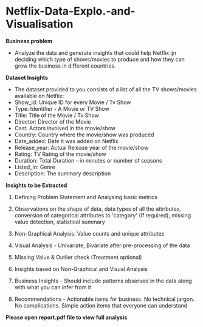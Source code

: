 # Netflix-Data-Explo.-and-Visualisation


**Business problem**
- Analyze the data and generate insights that could help Netflix ijn deciding which type of shows/movies to produce and how they can grow the business in different countries.

**Dataset Insights**
- The dataset provided to you consists of a list of all the TV shows/movies available on Netflix: 
- Show_id: Unique ID for every Movie / Tv Show
- Type: Identifier - A Movie or TV Show
- Title: Title of the Movie / Tv Show
- Director: Director of the Movie
- Cast: Actors involved in the movie/show
- Country: Country where the movie/show was produced
- Date_added: Date it was added on Netflix
- Release_year: Actual Release year of the movie/show
- Rating: TV Rating of the movie/show
- Duration: Total Duration - in minutes or number of seasons
- Listed_in: Genre
- Description: The summary description

**Insights to be Extracted**
1. Defining Problem Statement and Analysing basic metrics 

2. Observations on the shape of data, data types of all the attributes, conversion of categorical attributes to 'category' (If required), missing value detection, statistical summary

3. Non-Graphical Analysis: Value counts and unique attributes 

4. Visual Analysis - Univariate, Bivariate after pre-processing of the data

5. Missing Value & Outlier check (Treatment optional)

6. Insights based on Non-Graphical and Visual Analysis

7. Business Insights  - Should include patterns observed in the data along with what you can infer from it

8. Recommendations  - Actionable items for business. No technical jargon. No complications. Simple action items that everyone can understand

**Please open report.pdf file to view full analysis**
